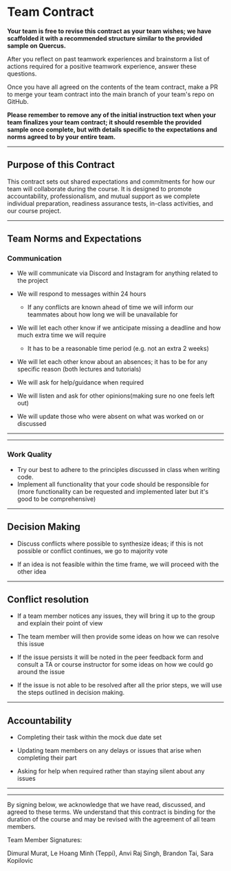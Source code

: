 # Team Contract

**Your team is free to revise this contract as your team wishes; we have scaffolded it with a recommended structure similar to the provided sample on Quercus.**

After you reflect on past teamwork experiences and brainstorm a list of actions required for a positive teamwork experience, answer these questions. 

Once you have all agreed on the contents of the team contract, make a PR to merge your team contract into the main branch of your team's repo on GitHub.

**Please remember to remove any of the initial instruction text when your team finalizes your team contract; it should resemble the provided sample once complete, but with details specific to the expectations and norms agreed to by your entire team.**

---
## Purpose of this Contract

This contract sets out shared expectations and commitments for how our team will collaborate during the course. It is designed to promote accountability, professionalism, and mutual support as we complete individual preparation, readiness assurance tests, in-class activities, and our course project.

---
## Team Norms and Expectations

### Communication

- We will communicate via Discord and Instagram for anything related to the project

- We will respond to messages within 24 hours
  - If any conflicts are known ahead of time we will inform our teammates about how long we will be unavailable for

- We will let each other know if we anticipate missing a deadline and how much extra time we will require
    - It has to be a reasonable time period (e.g. not an extra 2 weeks)

- We will let each other know about an absences; it has to be for any specific reason (both lectures and tutorials)

- We will ask for help/guidance when required

- We will listen and ask for other opinions(making sure no one feels left out)

- We will update those who were absent on what was worked on or discussed
---

---

### Work Quality

- Try our best to adhere to the principles discussed in class when writing code.
- Implement all functionality that your code should be responsible for (more functionality can be requested and implemented later but it's good to be comprehensive)

---

## Decision Making

- Discuss conflicts where possible to synthesize ideas; if this is not possible or conflict continues, we go to majority vote

- If an idea is not feasible within the time frame, we will proceed with the other idea

---
## Conflict resolution

- If a team member notices any issues, they will bring it up to the group and explain their point of view

- The team member will then provide some ideas on how we can resolve this issue

- If the issue persists it will be noted in the peer feedback form and consult a TA or course instructor for some ideas on how we could go around the issue

- If the issue is not able to be resolved after all the prior steps, we will use the steps outlined in decision making.

---

## Accountability

- Completing their task within the mock due date set

- Updating team members on any delays or issues that arise when completing their part

- Asking for help when required rather than staying silent about any issues


---

---

By signing below, we acknowledge that we have read, discussed, and agreed to these terms. We understand that this contract is binding for the duration of the course and may be revised with the agreement of all team members.

Team Member Signatures:

Dimural Murat, Le Hoang Minh (Teppi), Anvi Raj Singh, Brandon Tai, Sara Kopilovic
